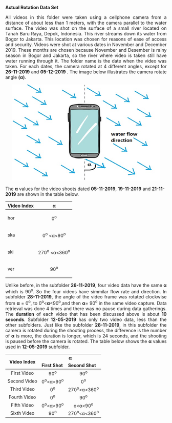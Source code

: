 <b> Actual Rotation Data Set </b>
<p align="justify">
All videos in this folder were taken using a cellphone camera from a distance of about less than 1 meters, with the camera parallel to
the water surface. The video was shot  on the surface of a small river located on Tanah Baru Raya, Depok, Indonesia. This river streams down its water from Bogor to  Jakarta.  This location was chosen for reasons of ease of access and security. Videos were shot at various dates in November and December 2019. These months are chosen because November and Desember is rainy season in Bogor and Jakarta,  so  the  river  where  video is taken still have water running through it. The folder name is the date when the video was taken.
For each dates, the camera rotated at 4 different angles, except for <b>26-11-2019</b> and <b> 05-12-2019 </b>. The image below illustrates the camera rotate angle <b>(&alpha;)</b>.
 </p>

<p align="center">
  <img width="460" height="300" src="https://github.com/BenSirenden/Open-Channel-Water-Flow-Video/blob/main/images/water%20direction.jpg">
</p>

<p>
 The <b>&alpha;</b> values for the video shoots dated <b>05-11-2019</b>, <b>19-11-2019</b> and <b>21-11-2019</b> are shown in the table below.
</p>
 
 <table align="center">
  <thead>
    <tr>
       <th><b>Video Index</b></th>
       <th><b>&alpha;</b></th>
     </tr>
  </thead>
 <tbody>
  <tr>
    <td class="tg-0pky">hor</td>
    <td class="tg-0pky"><p align="center"> 0<sup>o</sup> </p></td>
  </tr>
  <tr>
    <td class="tg-0pky">ska</td>
   <td class="tg-0pky"><p align="center"> 0<sup>o</sup> <&alpha;<90<sup>o</sup> </p></td>
  </tr>
  <tr>
    <td class="tg-0pky">ski</td>
    <td class="tg-c3ow"><p align="center">270<sup>o</sup> <&alpha;<360<sup>o</sup></p></td>
  </tr>
  <tr>
    <td class="tg-0pky">ver</td>
    <td class="tg-c3ow"><p align="center">90<sup>o</sup></p></td>
  </tr>
 </tbody>
 </table>
 
 
<p align="justify">
Unlike before, in the subfolder <b>26-11-2019</b>, four video data have the same <b>&alpha;</b> which is 90<sup>o</sup>. So the four videos have simmilar flow rate and direction. In subfolder <b>28-11-2019</b>, the angle of the video frame was rotated clockwise from <b>α</b> = 0<sup>o</sup>, to 0<sup>o</sup><<b>α</b><90<sup>o</sup>,and then <b>α</b>= 90<sup>o</sup> in the same video capture. Data retrieval  was  done  4  times and there was no pause during data gatherings. The <b>duration</b> of each video that has been discussed above is about <b>10 seconds</b>. Subfolder <b>12-05-2019</b> has only two video data, less than the other subfolders. Just like the subfolder <b>28-11-2019</b>, in this subfolder the camera is rotated during the shooting process, the difference is the number of <b>α</b> is more, the duration is longer, which is 24 seconds, and the shooting is paused before the camera is rotated. The table below shows the <b>α</b> values used in <b>12-05-2019</b> subfolder.
 </p>
 
<table align="center">
<thead>
  <tr>
    <th class="tg-c3ow" rowspan="2">Video Index</th>
    <th class="tg-c3ow" colspan="2">&alpha;</th>
  </tr>
  <tr>
   <td class="tg-c3ow"><b>First Shot</b></td>
   <td class="tg-c3ow"><b>Second Shot</b></td>
  </tr>
</thead>
<tbody>
  <tr align="center">
    <td class="tg-0pky">First Video</td>
    <td class="tg-c3ow">90<sup>o</sup></td>
    <td class="tg-c3ow">90<sup>o</sup></td>
  </tr>
  <tr align="center">
    <td class="tg-0pky">Second Video</td>
    <td class="tg-c3ow">0<sup>o</sup><&alpha;<90<sup>o</sup></td>
    <td class="tg-c3ow">0<sup>o</sup></td>
  </tr>
  <tr align="center">
    <td class="tg-0pky">Third Video</td>
    <td class="tg-c3ow">0<sup>o</sup></td>
    <td class="tg-c3ow">270<sup>o</sup><&alpha;<360<sup>o</sup></td>
  </tr>
  <tr align="center">
    <td class="tg-0pky">Fourth Video</td>
    <td class="tg-c3ow">0<sup>o</sup></td>
    <td class="tg-c3ow">90<sup>o</sup></td>
  </tr>
  <tr align="center">
    <td class="tg-0lax">Fifth Video</td>
    <td class="tg-baqh">0<sup>o</sup><&alpha;<90<sup>o</sup></td>
    <td class="tg-baqh"0<sup>o</sup><&alpha;<90<sup>o</sup></td>
  </tr>
  <tr align="center">
    <td class="tg-0lax">Sixth Video</td>
    <td class="tg-baqh">90<sup>o</sup></td>
    <td class="tg-baqh">270<sup>o</sup><&alpha;<360<sup>o</sup></td>
  </tr>
</tbody>
</table>
